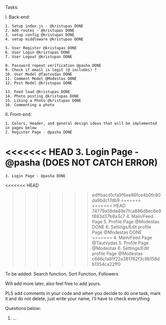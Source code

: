 Tasks:

I. Back-end:

    1. Setup index.js - @kristupas DONE
    2. Add routes - @kristupas DONE
    3. setup config @kristupas DONE
    4. setup middleware @kristupas DONE

    5. User Register @kristupas DONE
    6. User Login @kristupas DONE
    7. User Logout @kristupas DONE

    8. Password repeat verification @pasha DONE
    9. Check if email is legit (@ includes) ?
    10. User Model @Tautvydas DONE
    11. Comment Model @Modestas DONE
    12. Post Model @kristupas DONE

    13. Feed load @kristupas DONE
    14. Photo posting @kristupas DONE
    15. Liking a Photo @kristupas DONE
    16. Commenting a photo

II. Front-end:

    1. Colors, Header, and general design ideas that will be implemented in pages below
    2. Register Page - @pasha DONE
<<<<<<< HEAD
    3. Login Page - @pasha (DOES NOT CATCH ERROR)
=======
    3. Login Page - @pasha DONE
<<<<<<< HEAD
>>>>>>> edffbacd1cfa9f6ee86fce4b0fc80da9bdc17db9
=======
<<<<<<< HEAD
>>>>>>> 74779a59da49e7fca886d8ec6e9f883d37b8a3c7
    4. Main/Feed Page
    5. Profile Page @Modestas DONE 
    6. Settings/Edit profile Page @Modestas DONE
=======
    4. Main/Feed Page @Tautvydas
    5. Profile Page @Modestas
    6. Settings/Edit profile Page @Modestas
>>>>>>> c666cfa81f22a381762f3c9b158db1354ca22ff0



To be added: Search function, Sort Function, Followers

Will add more later, also feel free to add yours.

PLS add comments in your code and when you decide to do one task, mark it and do not delete, just write your name, I'll have to check everything

Questions below:

1. ...
